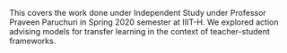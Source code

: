 This covers the work done under Independent Study under Professor Praveen Paruchuri in Spring 2020 semester at IIIT-H.
We explored action advising models for transfer learning in the context of teacher-student frameworks.
